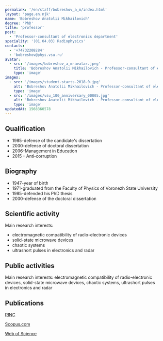 ```yaml
---
permalink: '/en/staff/bobreshov_a_m/index.html'
layout: 'page.en.njk'
name: 'Bobreshov Anatolii Mikhailovich'
degree: 'PhD'
title: 'professor'
post:
  - 'Professor-consultant of electronics department'
speciality: '(01.04.03) Radiophysics'
contacts:
  - '+74732208284'
  - 'bobreshov@phys.vsu.ru'
avatar:
  - src: '/images/bobreshov_a_m-avatar.jpeg'
    title: 'Bobreshov Anatolii Mikhailovich - Professor-consultant of electronics department'
    type: 'image'
images:
  - src: '/images/student-starts-2018-0.jpg'
    alt: 'Bobreshov Anatolii Mikhailovich - Professor-consultant of electronics department - Students starts'
    type: 'image'
  - src: '/images/vsu_100_anniversary_00005.jpg'
    alt: 'Bobreshov Anatolii Mikhailovich - Professor-consultant of electronics department - Alumni Meeting'
    type: 'image'
updatedAt: 1568360578
---
```

## Qualification

- 1985-defense of the candidate's dissertation
- 2000-defense of doctoral dissertation
- 2006-Management in Education
- 2015 - Anti-corruption

## Biography

- 1947-year of birth
- 1971-graduated from the Faculty of Physics of Voronezh State University
- 1985-defended his PhD thesis
- 2000-defense of the doctoral dissertation

## Scientific activity

Main research interests:

- electromagnetic compatibility of radio-electronic devices
- solid-state microwave devices
- chaotic systems
- ultrashort pulses in electronics and radar

## Public activities

Main research interests: electromagnetic compatibility of radio-electronic devices, solid-state microwave devices, chaotic systems, ultrashort pulses in electronics and radar

## Publications

[RINC](https://elibrary.ru/author_items.asp?authorid=197589&pubrole=100&show_refs=1&show_option=0)

[Scopus.com](https://www.scopus.com/authid/detail.uri?origin=resultslist&authorId=6508083676&zone=)

[Web of Science](http://apps.webofknowledge.com/OneClickSearchNoHistory.do?product=WOS&search_mode=OneClickSearchNoHistory&qid=4&SID=D4uNknDvKv4H1tiAy8c&needRegisterQuery=no&field=AU&value=Bobreshov,%20AM&from_dais=yes)
